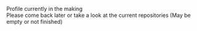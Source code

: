  Profile currently in the making <img src="https://c.tenor.com/NqKNFHSmbssAAAAi/discord-loading-dots-discord-loading.gif" width="25" height="10" />\
Please come back later or take a look at the current repositories (May be empty or not finished)

<!---
esammahdi/esammahdi is a ✨ special ✨ repository because its `README.md` (this file) appears on your GitHub profile.
You can click the Preview link to take a look at your changes.
--->

